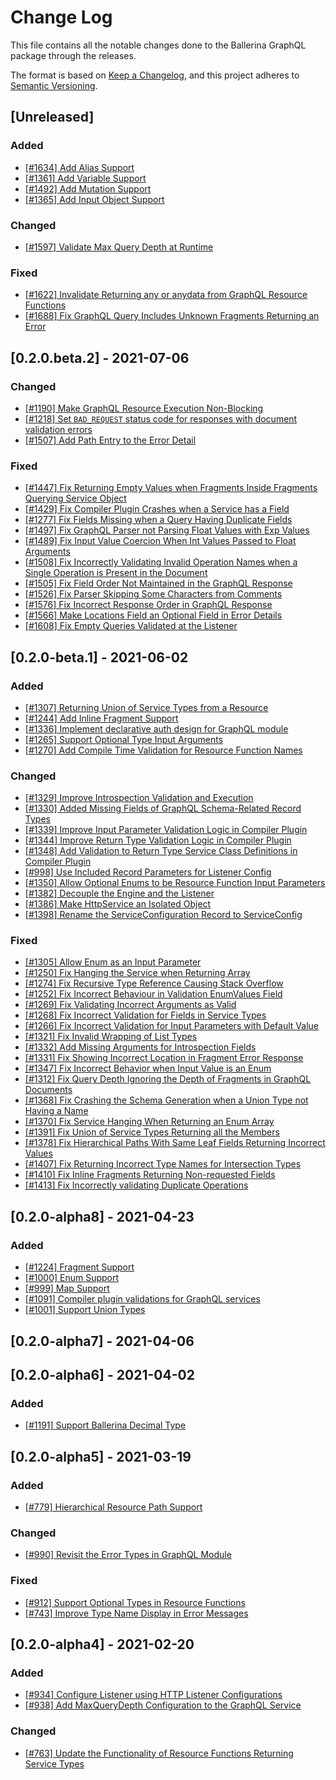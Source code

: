 # Change Log
This file contains all the notable changes done to the Ballerina GraphQL package through the releases.

The format is based on [Keep a Changelog](https://keepachangelog.com/en/1.0.0/), and this project adheres to
[Semantic Versioning](https://semver.org/spec/v2.0.0.html).

## [Unreleased]

### Added
- [[#1634] Add Alias Support](https://github.com/ballerina-platform/ballerina-standard-library/issues/1634)
- [[#1361] Add Variable Support](https://github.com/ballerina-platform/ballerina-standard-library/issues/1361)
- [[#1492] Add Mutation Support](https://github.com/ballerina-platform/ballerina-standard-library/issues/1492)
- [[#1365] Add Input Object Support](https://github.com/ballerina-platform/ballerina-standard-library/issues/1365)

### Changed
- [[#1597] Validate Max Query Depth at Runtime](https://github.com/ballerina-platform/ballerina-standard-library/issues/1597)

### Fixed
- [[#1622] Invalidate Returning any or anydata from GraphQL Resource Functions](https://github.com/ballerina-platform/ballerina-standard-library/issues/1622)
- [[#1688] Fix GraphQL Query Includes Unknown Fragments Returning an Error](https://github.com/ballerina-platform/ballerina-standard-library/issues/1688)

## [0.2.0.beta.2]  - 2021-07-06

### Changed
- [[#1190] Make GraphQL Resource Execution Non-Blocking](https://github.com/ballerina-platform/ballerina-standard-library/issues/1190)
- [[#1218] Set `BAD_REQUEST` status code for responses with document validation errors](https://github.com/ballerina-platform/ballerina-standard-library/issues/1218)
- [[#1507] Add Path Entry to the Error Detail](https://github.com/ballerina-platform/ballerina-standard-library/issues/1507)

### Fixed
- [[#1447] Fix Returning Empty Values when Fragments Inside Fragments Querying Service Object](https://github.com/ballerina-platform/ballerina-standard-library/issues/1447)
- [[#1429] Fix Compiler Plugin Crashes when a Service has a Field](https://github.com/ballerina-platform/ballerina-standard-library/issues/1429)
- [[#1277] Fix Fields Missing when a Query Having Duplicate Fields](https://github.com/ballerina-platform/ballerina-standard-library/issues/1277)
- [[#1497] Fix GraphQL Parser not Parsing Float Values with Exp Values](https://github.com/ballerina-platform/ballerina-standard-library/issues/1497)
- [[#1489] Fix Input Value Coercion When Int Values Passed to Float Arguments](https://github.com/ballerina-platform/ballerina-standard-library/issues/1489)
- [[#1508] Fix Incorrectly Validating Invalid Operation Names when a Single Operation is Present in the Document](https://github.com/ballerina-platform/ballerina-standard-library/issues/1508)
- [[#1505] Fix Field Order Not Maintained in the GraphQL Response](https://github.com/ballerina-platform/ballerina-standard-library/issues/1505)
- [[#1526] Fix Parser Skipping Some Characters from Comments](https://github.com/ballerina-platform/ballerina-standard-library/issues/1526)
- [[#1576] Fix Incorrect Response Order in GraphQL Response](https://github.com/ballerina-platform/ballerina-standard-library/issues/1576)
- [[#1566] Make Locations Field an Optional Field in Error Details](https://github.com/ballerina-platform/ballerina-standard-library/issues/1566)
- [[#1608] Fix Empty Queries Validated at the Listener](https://github.com/ballerina-platform/ballerina-standard-library/issues/1608)

## [0.2.0-beta.1] - 2021-06-02

### Added
- [[#1307] Returning Union of Service Types from a Resource](https://github.com/ballerina-platform/ballerina-standard-library/issues/1307)
- [[#1244] Add Inline Fragment Support](https://github.com/ballerina-platform/ballerina-standard-library/issues/1244)
- [[#1336] Implement declarative auth design for GraphQL module](https://github.com/ballerina-platform/ballerina-standard-library/issues/1336)
- [[#1265] Support Optional Type Input Arguments](https://github.com/ballerina-platform/ballerina-standard-library/issues/1265)
- [[#1270] Add Compile Time Validation for Resource Function Names](https://github.com/ballerina-platform/ballerina-standard-library/issues/1270)

### Changed
- [[#1329] Improve Introspection Validation and Execution](https://github.com/ballerina-platform/ballerina-standard-library/issues/1329)
- [[#1330] Added Missing Fields of GraphQL Schema-Related Record Types](https://github.com/ballerina-platform/ballerina-standard-library/issues/1330)
- [[#1339] Improve Input Parameter Validation Logic in Compiler Plugin](https://github.com/ballerina-platform/ballerina-standard-library/issues/1339)
- [[#1344] Improve Return Type Validation Logic in Compiler Plugin](https://github.com/ballerina-platform/ballerina-standard-library/issues/1344)
- [[#1348] Add Validation to Return Type Service Class Definitions in Compiler Plugin](https://github.com/ballerina-platform/ballerina-standard-library/issues/1348)
- [[#998] Use Included Record Parameters for Listener Config](https://github.com/ballerina-platform/ballerina-standard-library/issues/998)
- [[#1350] Allow Optional Enums to be Resource Function Input Parameters](https://github.com/ballerina-platform/ballerina-standard-library/issues/1350)
- [[#1382] Decouple the Engine and the Listener](https://github.com/ballerina-platform/ballerina-standard-library/issues/1382)
- [[#1386] Make HttpService an Isolated Object](https://github.com/ballerina-platform/ballerina-standard-library/issues/1386)
- [[#1398] Rename the ServiceConfiguration Record to ServiceConfig](https://github.com/ballerina-platform/ballerina-standard-library/issues/1398)

### Fixed
- [[#1305] Allow Enum as an Input Parameter](https://github.com/ballerina-platform/ballerina-standard-library/issues/1305)
- [[#1250] Fix Hanging the Service when Returning Array](https://github.com/ballerina-platform/ballerina-standard-library/issues/1250)
- [[#1274] Fix Recursive Type Reference Causing Stack Overflow](https://github.com/ballerina-platform/ballerina-standard-library/issues/1274)
- [[#1252] Fix Incorrect Behaviour in Validation EnumValues Field](https://github.com/ballerina-platform/ballerina-standard-library/issues/1251)
- [[#1269] Fix Validating Incorrect Arguments as Valid](https://github.com/ballerina-platform/ballerina-standard-library/issues/1269)
- [[#1268] Fix Incorrect Validation for Fields in Service Types](https://github.com/ballerina-platform/ballerina-standard-library/issues/1268)
- [[#1266] Fix Incorrect Validation for Input Parameters with Default Value](https://github.com/ballerina-platform/ballerina-standard-library/issues/1266)
- [[#1321] Fix Invalid Wrapping of List Types](https://github.com/ballerina-platform/ballerina-standard-library/issues/1321)
- [[#1332] Add Missing Arguments for Introspection Fields](https://github.com/ballerina-platform/ballerina-standard-library/issues/1332)
- [[#1331] Fix Showing Incorrect Location in Fragment Error Response](https://github.com/ballerina-platform/ballerina-standard-library/issues/1331)
- [[#1347] Fix Incorrect Behavior when Input Value is an Enum](https://github.com/ballerina-platform/ballerina-standard-library/issues/1347)
- [[#1312] Fix Query Depth Ignoring the Depth of Fragments in GraphQL Documents](https://github.com/ballerina-platform/ballerina-standard-library/issues/1312)
- [[#1368] Fix Crashing the Schema Generation when a Union Type not Having a Name](https://github.com/ballerina-platform/ballerina-standard-library/issues/1368)
- [[#1370] Fix Service Hanging When Returning an Enum Array](https://github.com/ballerina-platform/ballerina-standard-library/issues/1370)
- [[#1391] Fix Union of Service Types Returning all the Members](https://github.com/ballerina-platform/ballerina-standard-library/issues/1391)
- [[#1378] Fix Hierarchical Paths With Same Leaf Fields Returning Incorrect Values](https://github.com/ballerina-platform/ballerina-standard-library/issues/1378)
- [[#1407] Fix Returning Incorrect Type Names for Intersection Types](https://github.com/ballerina-platform/ballerina-standard-library/issues/1407)
- [[#1410] Fix Inline Fragments Returning Non-requested Fields](https://github.com/ballerina-platform/ballerina-standard-library/issues/1410)
- [[#1413] Fix Incorrectly validating Duplicate Operations](https://github.com/ballerina-platform/ballerina-standard-library/issues/1413)

## [0.2.0-alpha8] - 2021-04-23

### Added
- [[#1224] Fragment Support](https://github.com/ballerina-platform/ballerina-standard-library/issues/1224)
- [[#1000] Enum Support](https://github.com/ballerina-platform/ballerina-standard-library/issues/1000)
- [[#999] Map Support](https://github.com/ballerina-platform/ballerina-standard-library/issues/999)
- [[#1091] Compiler plugin validations for GraphQL services](https://github.com/ballerina-platform/ballerina-standard-library/issues/1091)
- [[#1001] Support Union Types](https://github.com/ballerina-platform/ballerina-standard-library/issues/1001)

## [0.2.0-alpha7] - 2021-04-06

## [0.2.0-alpha6] - 2021-04-02

### Added
- [[#1191] Support Ballerina Decimal Type](https://github.com/ballerina-platform/ballerina-standard-library/issues/1191)

## [0.2.0-alpha5] - 2021-03-19

### Added
- [[#779] Hierarchical Resource Path Support](https://github.com/ballerina-platform/ballerina-standard-library/issues/779)

### Changed
- [[#990] Revisit the Error Types in GraphQL Module](https://github.com/ballerina-platform/ballerina-standard-library/issues/990)

### Fixed
- [[#912] Support Optional Types in Resource Functions](https://github.com/ballerina-platform/ballerina-standard-library/issues/912)
- [[#743] Improve Type Name Display in Error Messages](https://github.com/ballerina-platform/ballerina-standard-library/issues/743)


## [0.2.0-alpha4] - 2021-02-20

### Added
- [[#934] Configure Listener using HTTP Listener Configurations](https://github.com/ballerina-platform/ballerina-standard-library/issues/934)
- [[#938] Add MaxQueryDepth Configuration to the GraphQL Service](https://github.com/ballerina-platform/ballerina-standard-library/issues/938)

### Changed
- [[#763] Update the Functionality of Resource Functions Returning Service Types](https://github.com/ballerina-platform/ballerina-standard-library/issues/763)
